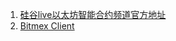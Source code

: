 1. [硅谷live以太坊智能合约频道官方地址](https://github.com/Guigulive)
2. [Bitmex Client](https://github.com/joliveros/bitmex-client)